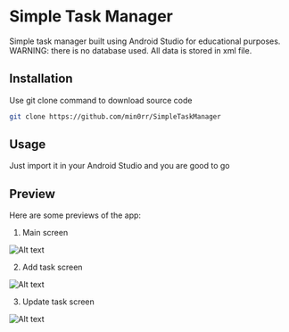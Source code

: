 # Simple Task Manager

Simple task manager built using Android Studio for educational purposes.
WARNING: there is no database used. All data is stored in xml file.

## Installation

Use git clone command to download source code

```bash
git clone https://github.com/min0rr/SimpleTaskManager
```

## Usage

Just import it in your Android Studio and you are good to go

## Preview
Here are some previews of the app:

1. Main screen 

![Alt text](https://github.com/min0rr/SimpleTaskManager/blob/master/images/preview_main.png)


2. Add task screen 

![Alt text](https://github.com/min0rr/SimpleTaskManager/blob/master/images/preview_add.png)


3. Update task screen

![Alt text](https://github.com/min0rr/SimpleTaskManager/blob/master/images/preview_edit.png)
